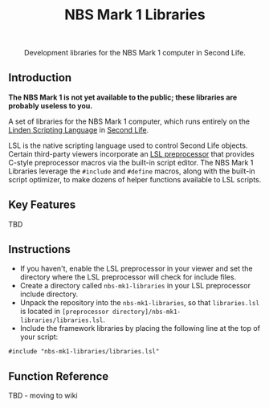 <h1 align="center"> NBS Mark 1 Libraries </h1> <br>

<p align="center">
  Development libraries for the NBS Mark 1 computer in Second Life.
</p>

## Introduction

**The NBS Mark 1 is not yet available to the public; these libraries are probably useless to you.**

A set of libraries for the NBS Mark 1 computer, which runs entirely on the [Linden Scripting Language](https://wiki.secondlife.com/wiki/LSL_Portal) in [Second Life](https://secondlife.com/).

LSL is the native scripting language used to control Second Life objects. Certain third-party viewers incorporate an [LSL preprocessor](https://wiki.firestormviewer.org/fs_preprocessor) that provides C-style preprocessor macros via the built-in script editor. The NBS Mark 1 Libraries leverage the `#include` and `#define` macros, along with the built-in script optimizer, to make dozens of helper functions available to LSL scripts.

## Key Features

TBD

## Instructions

- If you haven't, enable the LSL preprocessor in your viewer and set the directory where the LSL preprocessor will check for include files.
- Create a directory called `nbs-mk1-libraries` in your LSL preprocessor include directory.
- Unpack the repository into the `nbs-mk1-libraries`, so that `libraries.lsl` is located in `[preprocessor directory]/nbs-mk1-libraries/libraries.lsl`.
- Include the framework libraries by placing the following line at the top of your script:

```
#include "nbs-mk1-libraries/libraries.lsl"
```

## Function Reference

TBD - moving to wiki
